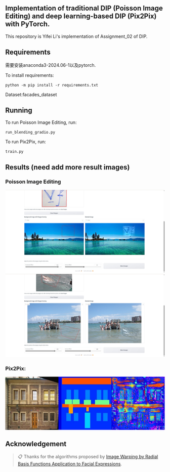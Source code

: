 ## Implementation of traditional DIP (Poisson Image Editing) and deep learning-based DIP (Pix2Pix) with PyTorch.

This repository is Yifei Li's implementation of Assignment_02 of DIP. 

## Requirements

需要安装anaconda3-2024.06-1以及pytorch.

To install requirements:

```setup
python -m pip install -r requirements.txt
```

Dataset:facades_dataset

## Running

To run Poisson Image Editing, run:

```Poisson Image Editing
run_blending_gradio.py
```

To run Pix2Pix, run:

```Pix2Pix
train.py
```

## Results (need add more result images)
### Poisson Image Editing
<img src="pics/blend1.png" alt="alt text" width="800">
<img src="pics/blend2.png" alt="alt text" width="800">

### Pix2Pix:
<img src="pics/result_1.png" alt="alt text" width="800">

## Acknowledgement

>📋 Thanks for the algorithms proposed by [Image Warping by Radial Basis
 Functions Application to Facial
 Expressions](https://www.sci.utah.edu/~gerig/CS6640-F2010/Project3/Arad-1995.pdf).
